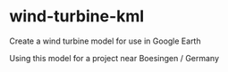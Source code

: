 # wind-turbine-kml
Create a wind turbine model for use in Google Earth

Using this model for a project near Boesingen / Germany
